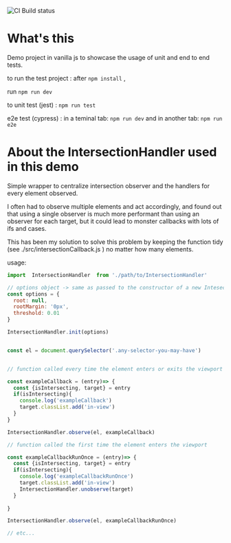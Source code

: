 ![CI Build status](https://github.com/nicolalandro/intersectionHandler/actions/workflows/main.yml/badge.svg)

# What's this

Demo project in vanilla js to showcase the usage of unit and end to end tests. 

to run the test project : 
after `npm install` , 

run `npm run dev`

to unit test (jest) : `npm run test`  

e2e test (cypress) : in a teminal tab: `npm run dev` and in another tab:  `npm run e2e`

# About  the IntersectionHandler used in this demo

Simple wrapper to centralize intersection observer and the handlers for every element observed.

I often had to observe multiple elements and act accordingly, and found out that using a single observer is much more performant than using an observer for each target, but it could lead to monster callbacks with lots of ifs and cases.

This has been my solution to solve this problem by keeping the function tidy (see ./src/intersectionCallback.js ) no matter how many elements.



usage:

```js
import  IntersectionHandler  from './path/to/IntersectionHandler'

// options object -> same as passed to the constructor of a new IntesectionObserver 
const options = {
  root: null,
  rootMargin: '0px',
  threshold: 0.01
}

IntersectionHandler.init(options) 


const el = document.querySelector('.any-selector-you-may-have')


// function called every time the element enters or exits the viewport

const exampleCallback = (entry)=> {
  const {isIntersecting, target} = entry
  if(isIntersecting){
    console.log('exampleCallback')
    target.classList.add('in-view')
  }
}

IntersectionHandler.observe(el, exampleCallback)

// function called the first time the element enters the viewport

const exampleCallbackRunOnce = (entry)=> {
  const {isIntersecting, target} = entry
  if(isIntersecting){
    console.log('exampleCallbackRunOnce')
    target.classList.add('in-view')
    IntersectionHandler.unobserve(target)
  }
  
}

IntersectionHandler.observe(el, exampleCallbackRunOnce)

// etc...




```

